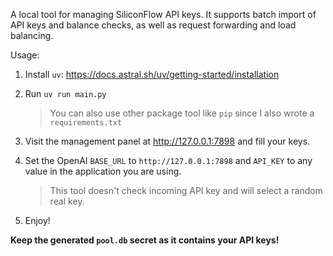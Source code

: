 A local tool for managing SiliconFlow API keys. It supports batch import of API keys and balance checks, as well as request forwarding and load balancing.

Usage:

1. Install `uv`: https://docs.astral.sh/uv/getting-started/installation
2. Run `uv run main.py`

    > You can also use other package tool like `pip` since I also wrote a `requirements.txt`
3. Visit the management panel at http://127.0.0.1:7898 and fill your keys.
4. Set the OpenAI `BASE_URL` to `http://127.0.0.1:7898` and `API_KEY` to any value in the application you are using.

    > This tool doesn't check incoming API key and will select a random real key.
5. Enjoy!

**Keep the generated `pool.db` secret as it contains your API keys!**
